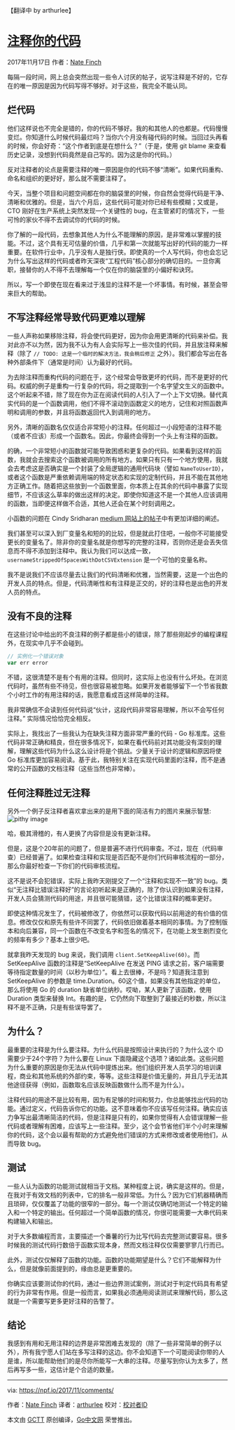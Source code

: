 
【翻译中 by arthurlee】

# [注释你的代码](https://npf.io/2017/11/comments/)
2017年11月17日 作者：[Nate Finch](https://npf.io)

每隔一段时间，网上总会突然出现一些令人讨厌的帖子，说写注释是不好的，它存在的唯一原因是因为代码写得不够好。对于这些，我完全不能认同。

## 烂代码
他们这样说也不完全是错的，你的代码不够好。我的和其他人的也都是。代码慢慢变烂。你知道什么时候代码最烂吗？当你六个月没有碰代码的时候。当回过头再看的时候，你会好奇：“这个作者到底是在想什么？”（于是，使用 git blame 来查看历史记录，没想到代码竟然是自己写的。因为这是你的代码。）

反对注释者的论点是需要注释的唯一原因是你的代码不够“清晰”。如果代码重构、命名和组织的更好好，那么就不需要注释了。

今天，当整个项目和问题空间都在你的脑袋里的时候，你自然会觉得代码是干净、清晰和优雅的。但是，当六个月后，这些代码可能对你已经有些模糊；又或是，CTO 刚好在生产系统上突然发现一个关键性的 bug，在主管紧盯的情况下，一些可怜的家伙不得不去调试你的代码的时候。

你了解的一段代码，去想象其他人为什么不能理解的原因，是非常难以掌握的技能。不过，这个具有无可估量的价值，几乎和第一次就能写出好的代码的能力一样重要。在软件行业中，几乎没有人是独行侠。即使真的一个人写代码，你也会忘记为什么写出这样的代码或者昨天深夜“工程代码”核心部分的确切目的。一旦你离职，接替你的人不得不去理解每一个仅在你的脑袋里的小偏好和诀窍。

所以，写一个即使在现在看来过于浅显的注释不是一个坏事情。有时候，甚至会带来巨大的帮助。

## 不写注释经常导致代码更难以理解
一些人声称如果移除注释，将会使代码更好，因为你会用更清晰的代码来补偿。我对此亦不以为然，因为我不认为有人会实际写上一些次佳的代码，并且放注释来解释（除了 `// TODO: 这是一个临时的解决方法，我会稍后修正` 之外）。我们都会写出在各种外部条件下（通常是时间）认为最好的代码。

为去除注释而重构代码的问题在于，这个经常会导致更坏的代码，而不是更好的代码。权威的例子是重构一行复杂的代码，将之提取到一个名字望文生义的函数中。这个听起来不错，除了现在你为正在阅读代码的人引入了一个上下文切换。替代真实代码的是一个函数调用，他们不得不滚动到函数定义的地方，记住和对照函数声明和调用的参数，并且将函数返回代入到调用的地方。

另外，清晰的函数名仅仅适合非常短小的注释。任何超过一小段短语的注释不能（或者不应该）形成一个函数名。因此，你最终会得到一个头上有注释的函数。

的确，一个非常短小的函数就可能导致困惑和更复杂的代码。如果看到这样的函数，我就会去搜索这个函数被调用的所有地方。如果只有只有一个地方使用，我就会去考虑这是否确实是一个封装了全局逻辑的通用代码块（譬如 `NameToUserID`），或者这个函数是严重依赖调用端的特定状态和实现的定制代码，并且不能在其他地方正确工作。随着把这些放到一个函数里面，你本质上在其余的代码中暴露了实现细节，不应该这么草率的做出这样的决定。即使你知道这不是一个其他人应该调用的函数，当即便这样做不合适，其他人还会在某个时刻调用之。

小函数的问题在 Cindy Sridharan [medium 网站上的帖子](https://medium.com/@copyconstruct/small-functions-considered-harmful-91035d316c29)中有更加详细的阐述。

我们甚至可以深入到厂变量名和短的的比较，但是就此打住吧，一般你不可能接受更长的变量名了。除非你的变量名就是你想写的完整的注释，否则你还是会丢失信息而不得不添加到注释中。我认为我们可以达成一致，`usernameStrippedOfSpacesWithDotCSVExtension` 是一个可怕的变量名称。

我不是说我们不应该尽量去让我们的代码清晰和优雅，当然需要，这是一个出色的开发人员的特点。但是，代码清晰性和有注释是正交的，好的注释也是出色的开发人员的特点。

## 没有不良的注释
在这些讨论中给出的不良注释的例子都是些小的错误，除了那些刚起步的编程课程外，在现实中几乎不会碰到。

```javascript
// 实例化一个错误对象
var err error
```

不错，这很清楚不是有个有用的注释。但同时，这实际上也没有什么坏处。在浏览代码时，虽然有些不待见，但也很容易被忽略。如果开发者能够留下一个节省我数个小时工作的有用注释的话，我愿意看成百这样简单的注释。

我非常确信不会读到任何代码说“伙计，这段代码非常容易理解，所以不会写任何注释。” 实际情况恰恰完全相反。

实际上，我找出了一些我认为在缺失注释方面非常严重的代码 - Go 标准库。这些代码非常正确和精良，但在很多情况下，如果在看代码前对其功能没有深刻的理解，理解这些代码为什么这么设计将是个挑战。少量关于设计的逻辑和原因将使 Go 标准库更加容易阅读。基于此，我特别关注在实现代码里面的注释，而不是通常的公开函数的文档注释（这些当然也非常棒）。

## 任何注释胜过无注释
另外一个例子反注释者喜欢拿出来的是用下面的简洁有力的图片来展示智慧:
![pithy image](https://npf.io/comments.jpg)

哈，极其滑稽的，有人更换了内容但是没有更新注释。

但是，这是个20年前的问题了，但是普遍不进行代码审查。不过，现在（代码审查）已经普遍了。如果检查注释和实现是否匹配不是你们代码审核流程的一部分，那么你最好检查一下你们的代码审核流程。

这不是说不会犯错误，实际上我昨天刚提交了一个“注释和实现不一致”的 bug。类似“无注释比错误注释好”的言论初听起来是正确的，除了你认识到如果没有注释，开发人员会猜测代码的用途，并且很可能猜错，这个比错误注释的概率更好。

即使这种情况发生了，代码被修改了，你依然可以获取代码以前用途的有价值的信息。修改仅仅和原先有些许不同罢了，代码依旧做着基本相同的事情。为了控制版本和向后兼容，同一个函数在不改变名字和签名的情况下，在功能上发生剧烈变化的频率有多少？基本上很少吧。

就拿我昨天发现的 bug 来说，我们调用 `client.SetKeepAlive(60)`。而SetKeepAlive 函数的注释是“SetKeepAlive 在发送 PING 请求之前，客户端需要等待指定数量的时间（以秒为单位）”。看上去很棒，不是吗？知道我注意到 SetKeepAlive 的参数是 time.Duration。60这个值，如果没有其他指定的单位，那么将使用 Go 的 duration 缺省单位纳秒。哎呦，某人更新了该函数，使用 Duration 类型来替换 Int。有趣的是，它仍然向下取整到了最接近的秒数，所以注释不是不正确，只是有些误导罢了。

## 为什么？
最重要的注释是为什么要注释。为什么代码是按照设计来执行的？为什么这个 ID 需要少于24个字符？为什么要在 Linux 下面隐藏这个选项？诸如此类。这些问题为什么重要的原因是你无法从代码中提炼出来。他们组织开发人员学习的培训课程，商业和其他系统的外部约束，等等。这些注释是价值无量的，并且几乎无法其他途径获得（例如，函数取名应该反映函数做什么而不是为什么）。

注释代码的用途不是比较有用，因为有足够的时间和努力，你总能够找出代码的功能。通过定义，代码告诉你它的功能。这不意味着你不应该写任何注释。确实应该力争写出最清晰简洁的代码，但是注释是只有的，如果你觉得有人会错误理解一些代码或者理解有困难，应该写上一些注释。至少，这个会节省他们半个小时来理解你的代码，这个会以最有帮助的方式避免他们错误的方式来修改或者使用他们，从而导致 bug。

## 测试
一些人认为函数的功能测试就相当于文档。某种程度上说，确实是这样的。但是，在我对于有效文档的列表中，它的排名一般非常低。为什么？因为它们机器精确而且琐碎，仅仅覆盖了功能的很窄的一部分。每一个测试仅确切地测试一个特定的输入和一个特定的输出。任何超过一个简单函数的情况，你很可能需要一大串代码来构建输入和输出。

对于大多数编程而言，主要描述一个番薯的行为比写代码去完整测试要容易。很多时候我的测试代码行数倍于函数实现本身，然而文档注释仅仅需要寥寥几行而已。

此外，测试仅仅解释了函数的功能。函数的功能期望是什么？它们不能解释为什么，但是就像前面提到的，缘由总是更重要的。

你确实应该要测试你的代码，通过一些边界测试案例，测试对于判定代码具有希望的行为非常有作用。但是一般而言，如果我必须通用阅读测试来理解代码，那么这就是一个需要写更多更好注释的告警了。

## 结论
我感到有用和无用注释的边界是非常困难去发现的（除了一些非常简单的例子以外），所有我宁愿人们站在多写注释的这边。你不会知道下一个可能阅读你带的人是谁，所以能帮助他们的是尽你所能写一大串的注释。尽量写到你认为太多了，然后再写多一些，这估计是个合适的数量。

----------------

via: https://npf.io/2017/11/comments/

作者：[Nate Finch](https://npf.io/about/)
译者：[arthurlee](https://github.com/arthurlee)
校对：[校对者ID](https://github.com/校对者ID)

本文由 [GCTT](https://github.com/studygolang/GCTT) 原创编译，[Go中文网](https://studygolang.com/) 荣誉推出。
